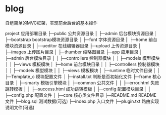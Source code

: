 # blog
自组简单的MVC框架，实现前台后台的基本操作

project  应用部署目录
├─public           	    公共资源目录
│  ├─admin             	后台模块资源目录
│  ├─bootstrap          bootstrap模块资源目录
│  ├─font             	字体资源目录
│  ├─home             	前台模块资源目录
│  ├─ueditor            在线编辑器目录
├─upload           	    上传资源目录
│  ├─images             上传图片目录
│  ├─thumber            缩略图目录
├─app           		    应用目录
│  ├─admin             	后台模块目录
│  │  ├─controllers     控制器模块
│  │  ├─models      		模型模块
│  │  ├─views      			模板模块
│  ├─home             	前台模块目录
│  │  ├─controllers     控制器模块
│  │  ├─models      		模型模块
│  │  ├─views      			模板模块
│  ├─runtime           	临时文件目录
│  │  ├─Template_c      模块配置文件
│  ├─install.txt        判断是否初始化文件
├─frame           	    核心目录
│  ├─smarty      			  模板引擎模块
│  ├─common      		    公共文件
│  │  ├─error.html      失败跳转模板
│  │  ├─success.html    成功跳转模板
│  ├─config      		    配置模块目录
│  │  ├─config.php      配置文件
│  ├─core     			    核心类文件目录
├─README.md             README 文件
├─blog.sql              测试数据(可选)
├─index.php             入口文件
├─plugin.txt            路由实现说明文件(可选)

